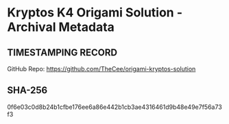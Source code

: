 # Kryptos K4 Origami Solution - Archival Metadata

## TIMESTAMPING RECORD
GitHub Repo: https://github.com/TheCee/origami-kryptos-solution

## SHA-256
0f6e03c0d8b24b1cfbe176ee6a86e442b1cb3ae4316461d9b48e49e7f56a73f3
